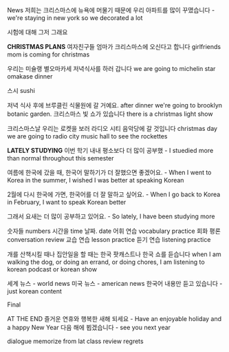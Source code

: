 News
저희는 크리스마스에 뉴욕에 머물기 때문에 우리 아파트를 많이 꾸몄습니다 - we're staying in new york so we decorated a lot

시험에 대해 그저 그래요

**CHRISTMAS PLANS**
여자친구들 엄마가 크리스마스에 오신다고 합니다
girlfriends mom is coming for christmas

우리는 미슐랭 별오마카세 저녁식사를 하러 갑니다
we are going to michelin star omakase dinner

스시
sushi

저녁 식사 후에 브루클린 식물원에 갈 거예요.
after dinner we're going to brooklyn botanic garden. 
크리스마스 빛 쇼가 있습니다
there is a christmas light show

크리스마스날 우리는 로켓을 보러 라디오 시티 음악당에 갈 것입니다
christmas day we are going to radio city music hall to see the rockettes


**LATELY STUDYING**
이번 학기 내내 평소보다 더 많이 공부했 - I stuedied more than normal throughout this semester

여름에 한국에 갔을 때, 한국어 말하기가 더 잘했으면 좋겠어요. - When I went to Korea in the summer, I wished I was better at speaking Korean

2월에 다시 한국에 가면, 한국어를 더 잘 말하고 싶어요. - When I go back to Korea in February, I want to speak Korean better

그래서 요새는 더 많이 공부하고 있어요. - So lately, I have been studying more

숫자들
numbers
시간을
time
날짜.
date
어휘 연습
vocabulary practice
회화 평론
conversation review
교습 연습
lesson practice
듣기 연습
listening practice


개를 산책시킬 때나 집안일을 할 때는 한국 팟캐스트나 한국 쇼를 듣습니다
when I am walking the dog, or doing an errand, or doing chores, I am listening to korean podcast or korean show

세계 뉴스 - world news
미국 뉴스 - american news 
한국어 내용만 듣고 있습니다 - just korean content

Final

AT THE END
즐거운 연휴와 행복한 새해 되세요 - Have an enjoyable holiday and a happy New Year
다음 해에 뵙겠습니다 - see you next year



dialogue memorize from lat class
review regrets